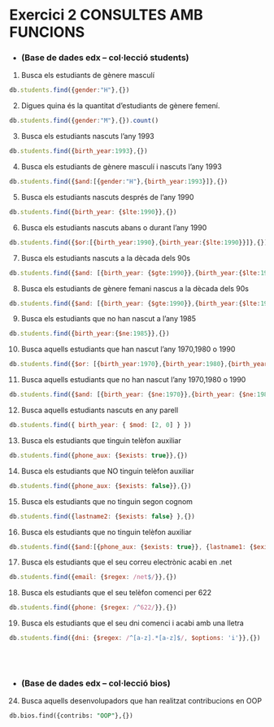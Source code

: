 # Exercici 2 CONSULTES AMB FUNCIONS

 - ### (Base de dades edx – col·lecció students)

 1. Busca els estudiants de gènere masculí
```js
db.students.find({gender:"H"},{})
```

2. Digues quina és la quantitat d’estudiants de gènere femení.
```js
db.students.find({gender:"M"},{}).count()
```

3. Busca els estudiants nascuts l’any 1993
```js
db.students.find({birth_year:1993},{})
```

4. Busca els estudiants de gènere masculí i nascuts l’any 1993
```js
db.students.find({$and:[{gender:"H"},{birth_year:1993}]},{})
```

5. Busca els estudiants nascuts després de l’any 1990
```js
db.students.find({birth_year: {$lte:1990}},{})
```

6. Busca els estudiants nascuts abans o durant l’any 1990
```js
db.students.find({$or:[{birth_year:1990},{birth_year:{$lte:1990}}]},{})
```

7. Busca els estudiants nascuts a la dècada dels 90s
```js
db.students.find({$and: [{birth_year: {$gte:1990}},{birth_year:{$lte:1999}}]},{})
```

8. Busca els estudiants de gènere femani nascus a la dècada dels 90s
```js
db.students.find({$and: [{birth_year: {$gte:1990}},{birth_year:{$lte:1999}},{gender:"M"}]},{})
```

9. Busca els estudiants que no han nascut a l’any 1985
```js
db.students.find({birth_year:{$ne:1985}},{})
```

10. Busca aquells estudiants que han nascut l’any 1970,1980 o 1990
```js
db.students.find({$or: [{birth_year:1970},{birth_year:1980},{birth_year:1990}]},{})
```

11. Busca aquells estudiants que no han nascut l’any 1970,1980 o 1990
```js
db.students.find({$and: [{birth_year: {$ne:1970}},{birth_year: {$ne:1980}},{birth_year: {$ne:1990}}]},{})
```

12. Busca aquells estudiants nascuts en any parell
```js
db.students.find({ birth_year: { $mod: [2, 0] } })
```

13. Busca els estudiants que tinguin telèfon auxiliar
```js
db.students.find({phone_aux: {$exists: true}},{})
```

14. Busca els estudiants que NO tinguin telèfon auxiliar
```js
db.students.find({phone_aux: {$exists: false}},{})
```

15. Busca els estudiants que no tinguin segon cognom
```js
db.students.find({lastname2: {$exists: false} },{})
```

16. Busca els estudiants que no tinguin telèfon auxiliar
```js
db.students.find({$and:[{phone_aux: {$exists: true}}, {lastname1: {$exists: true}}, {lastname2: {$exists: false}}]},{})
```

17. Busca els estudiants que el seu correu electrònic acabi en .net
```js
db.students.find({email: {$regex: /net$/}},{})
```

18. Busca els estudiants que el seu telèfon comenci per 622
```js
db.students.find({phone: {$regex: /^622/}},{})
```

19. Busca els estudiants que el seu dni comenci i acabi amb una lletra
```js
db.students.find({dni: {$regex: /^[a-z].*[a-z]$/, $options: 'i'}},{})
```

<br> <br> 
 - ### (Base de dades edx – col·lecció bios)

24. Busca aquells desenvolupadors que han realitzat contribucions en OOP
```sql
db.bios.find({contribs: "OOP"},{})
```
